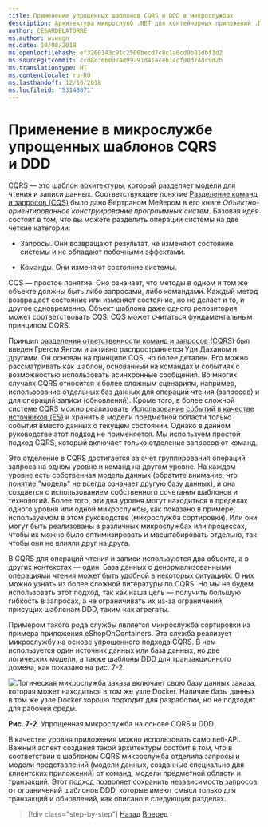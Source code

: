 ```yaml
---
title: Применение упрощенных шаблонов CQRS и DDD в микрослужбах
description: Архитектура микрослужб .NET для контейнерных приложений .NET | Понимание отношения между шаблонами CQRS и DDD.
author: CESARDELATORRE
ms.author: wiwagn
ms.date: 10/08/2018
ms.openlocfilehash: ef3260143c91c2500becd7c8c1a6cd0b81dbf3d2
ms.sourcegitcommit: ccd8c36b0d74d99291d41aceb14cf98d74dc9d2b
ms.translationtype: HT
ms.contentlocale: ru-RU
ms.lasthandoff: 12/10/2018
ms.locfileid: "53148071"
---
```

# <a name="apply-simplified-cqrs-and-ddd-patterns-in-a-microservice"></a>Применение в микрослужбе упрощенных шаблонов CQRS и DDD

CQRS — это шаблон архитектуры, который разделяет модели для чтения и записи данных. Соответствующее понятие [Разделение команд и запросов (CQS)](https://martinfowler.com/bliki/CommandQuerySeparation.html) было дано Бертраном Мейером в его книге *Объектно-ориентированное конструирование программных систем*. Базовая идея состоит в том, что вы можете разделить операции системы на две четкие категории:

- Запросы. Они возвращают результат, не изменяют состояние системы и не обладают побочными эффектами.

- Команды. Они изменяют состояние системы.

CQS — простое понятие. Оно означает, что методы в одном и том же объекте должны быть либо запросами, либо командами. Каждый метод возвращает состояние или изменяет состояние, но не делает и то, и другое одновременно. Объект шаблона даже одного репозитория может соответствовать CQS. CQS может считаться фундаментальным принципом CQRS.

Принцип [разделения ответственности команд и запросов (CQRS)](https://martinfowler.com/bliki/CQRS.html) был введен Грегом Янгом и активно распространяется Уди Даханом и другими. Он основан на принципе CQS, но более детален. Его можно рассматривать как шаблон, основанный на командах и событиях с возможностью использовать асинхронные сообщения. Во многих случаях CQRS относится к более сложным сценариям, например, использование отдельных баз данных для операций чтения (запросов) и для операций записи (обновлений). Кроме того, в более сложной системе CQRS можно реализовать [Использование событий в качестве источников (ES)](http://codebetter.com/gregyoung/2010/02/20/why-use-event-sourcing/) и хранить в модели предметной области только события вместо данных о текущем состоянии. Однако в данном руководстве этот подход не применяется. Мы используем простой подход CQRS, который включает только отделение запросов от команд.

Это отделение в CQRS достигается за счет группирования операций запроса на одном уровне и команд на другом уровне. На каждом уровне есть собственная модель данных (обратите внимание, что понятие "модель" не всегда означает другую базу данных), и она создается с использованием собственного сочетания шаблонов и технологий. Более того, эти два уровня могут находиться в пределах одного уровня или одной микрослужбы, как показано в примере, используемом в этом руководстве (микрослужба сортировки). Или они могут быть реализованы в различных микрослужбах или процессах, чтобы их можно было оптимизировать и масштабировать отдельно, так чтобы они не влияли друг на друга.

В CQRS для операций чтения и записи используются два объекта, а в других контекстах — один. База данных с денормализованными операциями чтения может быть удобной в некоторых ситуациях. О них можно узнать из более сложной литературы по CQRS. Но мы не будем использовать этот подход, так как наша цель — получить большую гибкость в запросах, а не ограничивать их из-за ограничений, присущих шаблонам DDD, таким как агрегаты.

Примером такого рода службы является микрослужба сортировки из примера приложения eShopOnContainers. Эта служба реализует микрослужбу на основе упрощенного подхода CQRS. В нем используется один источник данных или база данных, но две логических модели, а также шаблоны DDD для транзакционного домена, как показано на рис. 7-2.

![Логическая микрослужба заказа включает свою базу данных заказа, которая может находиться в том же узле Docker. Наличие базы данных в том же узле Docker хорошо подходит для разработки, но не подходит для рабочей среды.](./media/image2.png)

**Рис. 7-2**. Упрощенная микрослужба на основе CQRS и DDD

В качестве уровня приложения можно использовать само веб-API. Важный аспект создания такой архитектуры состоит в том, что в соответствии с шаблоном CQRS микрослужба отделила запросы и модели представлений (модели данных, созданные специально для клиентских приложений) от команд, модели предметной области и транзакций. Этот подход позволяет сохранить независимость запросов от ограничений шаблонов DDD, которые имеют смысл только для транзакций и обновлений, как описано в следующих разделах.

>[!div class="step-by-step"]
>[Назад](index.md)
>[Вперед](eshoponcontainers-cqrs-ddd-microservice.md)